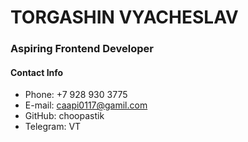# TORGASHIN VYACHESLAV
### Aspiring Frontend Developer
#### Contact Info
+ Phone: +7 928 930 3775
+ E-mail: caapi0117@gamil.com
+ GitHub: choopastik
+ Telegram: VT
